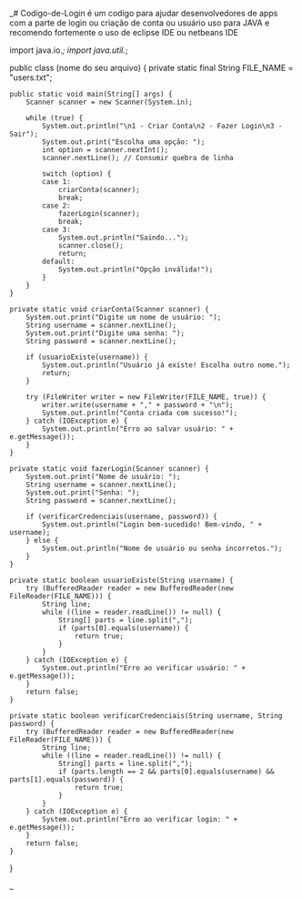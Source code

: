 _# Codigo-de-Login
é um codigo para ajudar desenvolvedores de apps com a parte de login ou criação de conta ou usuário 
uso para JAVA e recomendo fortemente o uso de eclipse IDE ou netbeans IDE


import java.io.*;
import java.util.*;

public class (nome do seu arquivo) {
	private static final String FILE_NAME = "users.txt";

	public static void main(String[] args) {
		Scanner scanner = new Scanner(System.in);

		while (true) {
			System.out.println("\n1 - Criar Conta\n2 - Fazer Login\n3 - Sair");
			System.out.print("Escolha uma opção: ");
			int option = scanner.nextInt();
			scanner.nextLine(); // Consumir quebra de linha

			switch (option) {
			case 1:
				criarConta(scanner);
				break;
			case 2:
				fazerLogin(scanner);
				break;
			case 3:
				System.out.println("Saindo...");
				scanner.close();
				return;
			default:
				System.out.println("Opção inválida!");
			}
		}
	}

	private static void criarConta(Scanner scanner) {
		System.out.print("Digite um nome de usuário: ");
		String username = scanner.nextLine();
		System.out.print("Digite uma senha: ");
		String password = scanner.nextLine();

		if (usuarioExiste(username)) {
			System.out.println("Usuário já existe! Escolha outro nome.");
			return;
		}

		try (FileWriter writer = new FileWriter(FILE_NAME, true)) {
			writer.write(username + "," + password + "\n");
			System.out.println("Conta criada com sucesso!");
		} catch (IOException e) {
			System.out.println("Erro ao salvar usuário: " + e.getMessage());
		}
	}

	private static void fazerLogin(Scanner scanner) {
		System.out.print("Nome de usuário: ");
		String username = scanner.nextLine();
		System.out.print("Senha: ");
		String password = scanner.nextLine();

		if (verificarCredenciais(username, password)) {
			System.out.println("Login bem-sucedido! Bem-vindo, " + username);
		} else {
			System.out.println("Nome de usuário ou senha incorretos.");
		}
	}

	private static boolean usuarioExiste(String username) {
		try (BufferedReader reader = new BufferedReader(new FileReader(FILE_NAME))) {
			String line;
			while ((line = reader.readLine()) != null) {
				String[] parts = line.split(",");
				if (parts[0].equals(username)) {
					return true;
				}
			}
		} catch (IOException e) {
			System.out.println("Erro ao verificar usuário: " + e.getMessage());
		}
		return false;
	}

	private static boolean verificarCredenciais(String username, String password) {
		try (BufferedReader reader = new BufferedReader(new FileReader(FILE_NAME))) {
			String line;
			while ((line = reader.readLine()) != null) {
				String[] parts = line.split(",");
				if (parts.length == 2 && parts[0].equals(username) && parts[1].equals(password)) {
					return true;
				}
			}
		} catch (IOException e) {
			System.out.println("Erro ao verificar login: " + e.getMessage());
		}
		return false;
	}
}

_
